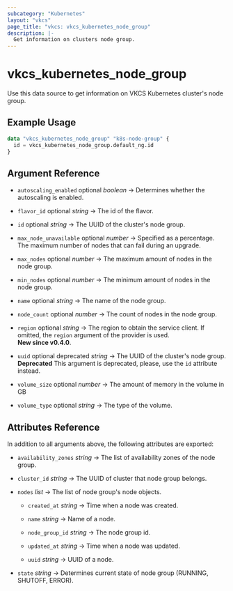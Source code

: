 ```yaml
---
subcategory: "Kubernetes"
layout: "vkcs"
page_title: "vkcs: vkcs_kubernetes_node_group"
description: |-
  Get information on clusters node group.
---
```


# vkcs_kubernetes_node_group

Use this data source to get information on VKCS Kubernetes cluster's node group.

## Example Usage
```terraform
data "vkcs_kubernetes_node_group" "k8s-node-group" {
  id = vkcs_kubernetes_node_group.default_ng.id
}
```
## Argument Reference
- `autoscaling_enabled` optional *boolean* &rarr;  Determines whether the autoscaling is enabled.

- `flavor_id` optional *string* &rarr;  The id of the flavor.

- `id` optional *string* &rarr;  The UUID of the cluster's node group.

- `max_node_unavailable` optional *number* &rarr;  Specified as a percentage. The maximum number of nodes that can fail during an upgrade.

- `max_nodes` optional *number* &rarr;  The maximum amount of nodes in the node group.

- `min_nodes` optional *number* &rarr;  The minimum amount of nodes in the node group.

- `name` optional *string* &rarr;  The name of the node group.

- `node_count` optional *number* &rarr;  The count of nodes in the node group.

- `region` optional *string* &rarr;  The region to obtain the service client. If omitted, the `region` argument of the provider is used.<br>**New since v0.4.0**.

- `uuid` optional deprecated *string* &rarr;  The UUID of the cluster's node group. **Deprecated** This argument is deprecated, please, use the `id` attribute instead.

- `volume_size` optional *number* &rarr;  The amount of memory in the volume in GB

- `volume_type` optional *string* &rarr;  The type of the volume.


## Attributes Reference
In addition to all arguments above, the following attributes are exported:
- `availability_zones` *string* &rarr;  The list of availability zones of the node group.

- `cluster_id` *string* &rarr;  The UUID of cluster that node group belongs.

- `nodes`  *list* &rarr;  The list of node group's node objects.
  - `created_at` *string* &rarr;  Time when a node was created.

  - `name` *string* &rarr;  Name of a node.

  - `node_group_id` *string* &rarr;  The node group id.

  - `updated_at` *string* &rarr;  Time when a node was updated.

  - `uuid` *string* &rarr;  UUID of a node.


- `state` *string* &rarr;  Determines current state of node group (RUNNING, SHUTOFF, ERROR).


